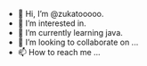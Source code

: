 - 👋 Hi, I’m @zukatooooo.
- 👀 I’m interested in.
- 🌱 I’m currently learning java.
- 💞️ I’m looking to collaborate on ...
- 📫 How to reach me ...

<!---
zukatooooo/zukatooooo is a ✨ special ✨ repository because its `README.md` (this file) appears on your GitHub profile.
You can click the Preview link to take a look at your changes.
--->
